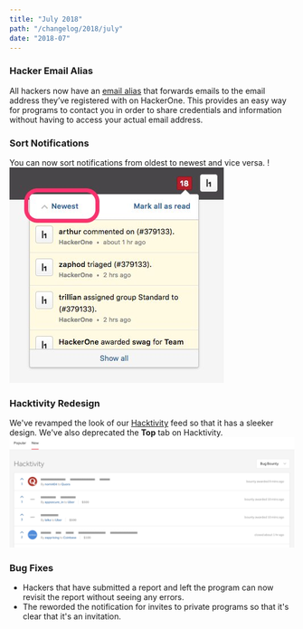 ```yaml
---
title: "July 2018"
path: "/changelog/2018/july"
date: "2018-07"
---
```


### Hacker Email Alias
All hackers now have an [email alias](/hackers/hacker-email-alias.html) that forwards emails to the email address they’ve registered with on HackerOne. This provides an easy way for programs to contact you in order to share credentials and information without having to access your actual email address.

### Sort Notifications
You can now sort notifications from oldest to newest and vice versa.
!![july_2018_sort_notifications](./images/july_2018_notifications_sort.jpg)


### Hacktivity Redesign
We've revamped the look of our [Hacktivity](https://hackerone.com/hacktivity) feed so that it has a sleeker design. We've also deprecated the <b>Top</b> tab on Hacktivity.
![july_2018_hacktivity](./images/july_2018_hacktivity.png)

### Bug Fixes
* Hackers that have submitted a report and left the program can now revisit the report without seeing any errors.
* The reworded the notification for invites to private programs so that it's clear that it's an invitation.
